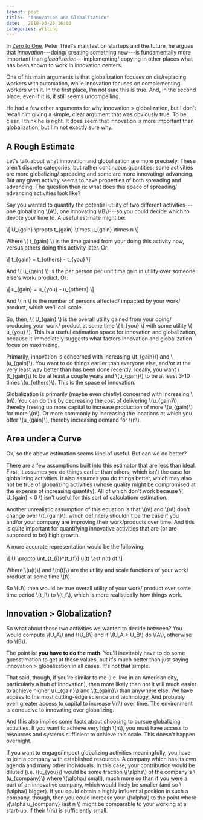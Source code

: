 ```yaml
---
layout: post
title:  "Innovation and Globalization"
date:   2018-05-25 16:00 
categories: writing 
---
```


In [Zero to One](https://www.amazon.com/Zero-One-Notes-Startups-Future/dp/0804139296), 
Peter Thiel's manifest on startups and the future, he argues that *innovation*---doing/ 
creating something new---is fundamentally more important than *globalization*---implementing/ 
copying in other places what has been shown to work in innovation centers.  

One of his main arguments is that globalization focuses on dis/replacing workers 
with automation, while innovation focuses on complementing workers with it.  In the 
first place, I'm not sure this is true. And, in the second place, even if it is, 
it still seems uncompelling. 

He had a few other arguments for why innovation > globalization, but I don't recall
him giving a simple, clear argument that was obviously true.  To be clear, 
I think he is right.  It does seem that innovation is more important than 
globalization, but I'm not exactly sure why.   

## A Rough Estimate  

Let's talk about what innovation and globalization are more precisely. These
aren't discrete categories, but rather continuous quantities: some activities
are more globalizing/ spreading and some are more innovating/ advancing.  But any 
given activity seems to have properties of both spreading and advancing.  The 
question then is: what does this space of spreading/ advancing activities look like? 

Say you wanted to quantify the potential utility of two different
activities---one globalizing \\(A\\), one innovating \\(B\\)---so you could decide 
which to devote your time to. A useful estimate might be: 

\\[ U_{gain} \propto t_{gain} \times u_{gain} \times n \\]

Where \\( t_{gain} \\) is the time gained from your doing this activity now, versus
others doing this activity later. Or: 

\\[ t_{gain} = t_{others} - t_{you} \\]

And \\( u_{gain} \\) is the per person per unit time gain in utility over someone
else's work/ product. Or: 

\\[ u_{gain} = u_{you} - u_{others} \\]

And \\( n \\) is the number of persons affected/ impacted by your work/ product, 
which we'll call scale. 

So, then, \\( U_{gain} \\) is the overall utility gained from your doing/ producing
your work/ product at some time \\( t_{you} \\) with some utility \\( u_{you} \\). 
This is a useful estimation space for innovation and globalization, because it 
immediately suggests what factors innovation and globalization focus on maximizing. 

Primarily, innovation is concerned with increasing \\(t_{gain}\\) and \\(u_{gain}\\). 
You want to do things earlier than everyone else, and/or at the very least way 
better than has been done recently.  Ideally, you want \\(t_{gain}\\) to be at least 
a couple years and \\(u_{gain}\\) to be at least 3-10 times \\(u_{others}\\).  This 
is the space of innovation. 

Globalization is primarily (maybe even chiefly) concerned with increasing \\(n\\). 
You can do this by decreasing the cost of delivering \\(u_{gain}\\), thereby freeing
up more capital to increase production of more \\(u_{gain}\\) for more \\(n\\). Or 
more commonly by increasing the locations at which you offer \\(u_{gain}\\), 
thereby increasing demand for \\(n\\). 

## Area under a Curve

Ok, so the above estimation seems kind of useful. But can we do better? 

There are a few assumptions built into this estimator that are less than ideal.  First, 
it assumes you do things earlier than others, which isn't the case for globalizing
activities.  It also assumes you do things better, which may also not be true of 
globalizing activities (whose quality might be compromised at the expense of increasing 
quantity).  All of which don't work because \\( U_{gain} < 0 \\) isn't useful for this 
sort of calculation/ estimation. 

Another unrealistic assumption of this equation is that \\(n\\) and \\(u\\) don't 
change over \\(t_{gain}\\), which definitely shouldn't be the case if you and/or your 
company are improving their work/products over time.  And this is quite important 
for quantifying innovative activities that are (or are supposed to be) high growth.  

A more accurate representation would be the following:    

\\[ U \propto \int_{t_{i}}^{t_{f}} u(t) \ast n(t)   dt \\]

Where \\(u(t)\\) and \\(n(t)\\) are the utility and scale functions of your work/ product 
at some time \\(t\\). 

So \\(U\\) then would be true overall utility of your work/ product over some time period \\(t_i\\)
to \\(t_f\\), which is more realistically how things work. 

## Innovation > Globalization? 

So what about those two activities we wanted to decide between? You would compute \\(U_A\\)
and \\(U_B\\) and if \\(U_A > U_B\\) do \\(A\\), otherwise do \\(B\\).

The point is: **you have to do the math**. You'll inevitably have to do some guesstimation
to get at these values, but it's much better than just saying innovation > globalization in
all cases.  It's not that simple. 

That said, though, if you're similar to me (i.e. live in an American city, particularly a hub
of innovation), then more likely than not it will much easier to achieve higher 
\\(u_{gain}\\) and \\(t_{gain}\\) than anywhere else.  We have access to the most cutting-edge 
science and technology.  And probably even greater access to capital to increase \\(n\\) over 
time. The environment is conducive to innovating over globalizing.  

And this also implies some facts about choosing to pursue globalizing activities.  If you want 
to achieve very high \\(n\\), you must have access to resources and systems sufficient to 
achieve this scale. This doesn't happen overnight.  

If you want to engage/impact globalizing activities meaningfully, you have to join a company with 
established resources.  A company which has its own agenda and many other individuals.  In this case, 
your contribution would be diluted (i.e. \\(u_{you}\\) would be some fraction \\(\alpha\\) of the 
company's \\(u_{company}\\) where \\(\alpha\\) small), much more so than if you were a part of an innovative 
company, which would likely be smaller (and so \\(\alpha\\) bigger).  If you could obtain a 
highly influential position in such a company, though, then you could increase your \\(\alpha\\) to 
the point where \\(\alpha u_{company} \ast n \\) might be comparable to your working at a start-up,
if their \\(n\\) is sufficiently small. 








    




  
